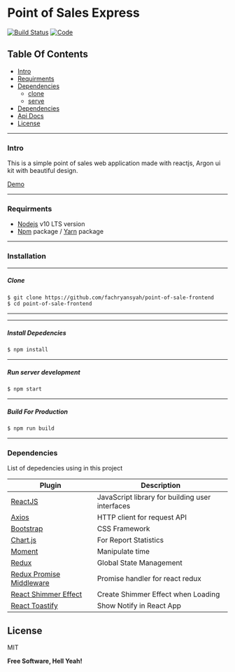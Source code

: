 # Point of Sales Express

[![Build Status](https://travis-ci.org/joemccann/dillinger.svg?branch=master)](https://travis-ci.org/joemccann/dillinger)
[![Code](https://camo.githubusercontent.com/65f7d034f575d55d73f27883473847130e1ead2e/68747470733a2f2f696d672e736869656c64732e696f2f62616467652f436f64652532305374796c652d5374616e646172642d79656c6c6f772e737667)](https://standardjs.com)


## Table Of Contents

*  [Intro](https://github.com/fachryansyah/point-of-sale-backend#Intro)
*  [Requirments](https://github.com/fachryansyah/point-of-sale-backend#Requirments)
*  [Dependencies](https://github.com/fachryansyah/point-of-sale-backend#Dependencies)
    *  [clone](https://github.com/fachryansyah/point-of-sale-backend#Clone)
    *  [serve](https://github.com/fachryansyah/point-of-sale-backend#Serve)
* [Dependencies](https://github.com/fachryansyah/point-of-sale-backend#Dependencies)
* [Api Docs](https://github.com/fachryansyah/point-of-sale-backend#Api-Docs)
* [License](https://github.com/fachryansyah/point-of-sale-backend#License)
___
### Intro

This is a simple point of sales web application made with reactjs, Argon ui kit with beautiful design.

[Demo](http://pointzoo.zeblogic.com)

___

### Requirments

* [Nodejs](https://nodejs.org/en/) v10 LTS version
* [Npm](https://www.npmjs.com/get-npm) package / [Yarn](https://yarnpkg.com/lang/en/docs/install/#mac-stable) package
___

### Installation
---

##### Clone

```sh
$ git clone https://github.com/fachryansyah/point-of-sale-frontend
$ cd point-of-sale-frontend
```
---
---

##### Install Depedencies

```sh
$ npm install
```
---

##### Run server development

```sh
$ npm start
```
---
##### Build For Production
```sh
$ npm run build
```

___

### Dependencies

List of depedencies using in this project

| Plugin | Description |
| ------ | ------ |
| [ReactJS](https://reactjs.org) | JavaScript library for building user interfaces |
| [Axios](https://github.com/axios/axios) | HTTP client for request API |
| [Bootstrap](https://getbootstrap.com) | CSS Framework |
| [Chart.js](https://www.chartjs.org) | For Report Statistics |
| [Moment](https://momentjs.com) | Manipulate time |
| [Redux](https://redux.js.org) | Global State Management |
| [Redux Promise Middleware](https://www.npmjs.com/package/redux-promise-middleware) | Promise handler for react redux |
| [React Shimmer Effect](https://www.npmjs.com/package/react-shimmer-effect) | Create Shimmer Effect when Loading |
| [React Toastify](https://www.npmjs.com/package/react-toastify) | Show Notify in React App |


License
----

MIT


**Free Software, Hell Yeah!**

